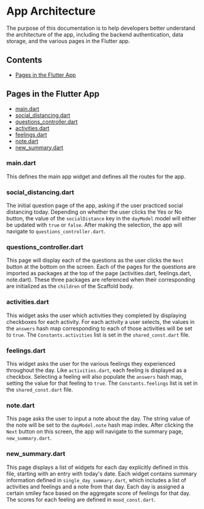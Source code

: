 # App Architecture
The purpose of this documentation is to help developers better understand the architecture of the app, including the backend authentication, data storage, and the various pages in the Flutter app.

## Contents
- [Pages in the Flutter App](#pages-in-the-flutter-app)

## Pages in the Flutter App
- [main.dart](#main.dart)
- [social_distancing.dart](#social_distancing.dart)
- [questions_controller.dart](#questions_controller.dart)
- [activities.dart](#activities.dart)
- [feelings.dart](#feelings.dart)
- [note.dart](#note.dart)
- [new_summary.dart](#new_summary.dart)

### main.dart
This defines the main app widget and defines all the routes for the app.

### social_distancing.dart
The initial question page of the app, asking if the user practiced social distancing today. Depending on whether the user clicks the Yes or No button, the value of the `socialDistance` key in the `dayModel` model will either be updated with `true` or `false`. After making the selection, the app will navigate to `questions_controller.dart`.

### questions_controller.dart
This page will display each of the questions as the user clicks the `Next` button at the bottom on the screen. Each of the pages for the questions are imported as packages at the top of the page (activities.dart, feelings.dart, note.dart). These three packages are referenced when their corresponding are initialized as the `children` of the Scaffold body.

### activities.dart
This widget asks the user which activities they completed by displaying checkboxes for each activity. For each activity a user selects, the values in the `answers` hash map corresponding to each of those activities will be set to `true`. The `Constants.activities` list is set in the `shared_const.dart` file.

### feelings.dart
This widget asks the user for the various feelings they experienced throughout the day. Like `activities.dart`, each feeling is displayed as a checkbox. Selecting a feeling will also populate the `answers` hash map, setting the value for that feeling to `true`. The `Constants.feelings` list is set in the `shared_const.dart` file.

### note.dart
This page asks the user to input a note about the day. The string value of the note will be set to the `dayModel.note` hash map index. After clicking the `Next` button on this screen, the app will navigate to the summary page, `new_summary.dart`.

### new_summary.dart
This page displays a list of widgets for each day explicitly defined in this file, starting with an entry with today's date. Each widget contains summary information defined in `single_day_summary.dart`, which includes a list of activities and feelings and a note from that day. Each day is assigned a certain smiley face based on the aggregate score of feelings for that day. The scores for each feeling are defined in `mood_const.dart`.